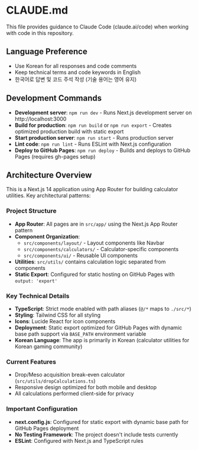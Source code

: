 # CLAUDE.md

This file provides guidance to Claude Code (claude.ai/code) when working with code in this repository.

## Language Preference
- Use Korean for all responses and code comments
- Keep technical terms and code keywords in English
- 한국어로 답변 및 코드 주석 작성 (기술 용어는 영어 유지)

## Development Commands

- **Development server**: `npm run dev` - Runs Next.js development server on http://localhost:3000
- **Build for production**: `npm run build` or `npm run export` - Creates optimized production build with static export
- **Start production server**: `npm run start` - Runs production server
- **Lint code**: `npm run lint` - Runs ESLint with Next.js configuration
- **Deploy to GitHub Pages**: `npm run deploy` - Builds and deploys to GitHub Pages (requires gh-pages setup)

## Architecture Overview

This is a Next.js 14 application using App Router for building calculator utilities. Key architectural patterns:

### Project Structure
- **App Router**: All pages are in `src/app/` using the Next.js App Router pattern
- **Component Organization**: 
  - `src/components/layout/` - Layout components like Navbar
  - `src/components/calculators/` - Calculator-specific components
  - `src/components/ui/` - Reusable UI components
- **Utilities**: `src/utils/` contains calculation logic separated from components
- **Static Export**: Configured for static hosting on GitHub Pages with `output: 'export'`

### Key Technical Details
- **TypeScript**: Strict mode enabled with path aliases (`@/*` maps to `./src/*`)
- **Styling**: Tailwind CSS for all styling
- **Icons**: Lucide React for icon components
- **Deployment**: Static export optimized for GitHub Pages with dynamic base path support via `BASE_PATH` environment variable
- **Korean Language**: The app is primarily in Korean (calculator utilities for Korean gaming community)

### Current Features
- Drop/Meso acquisition break-even calculator (`src/utils/dropCalculations.ts`)
- Responsive design optimized for both mobile and desktop
- All calculations performed client-side for privacy

### Important Configuration
- **next.config.js**: Configured for static export with dynamic base path for GitHub Pages deployment
- **No Testing Framework**: The project doesn't include tests currently
- **ESLint**: Configured with Next.js and TypeScript rules